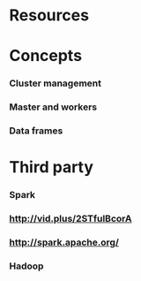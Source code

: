 # Resources
# Concepts
### Cluster management
### Master and workers
### Data frames
# Third party
### Spark
### http://vid.plus/2STfulBcorA
### http://spark.apache.org/
### Hadoop
